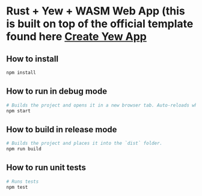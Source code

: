 # Rust + Yew + WASM Web App (this is built on top of the official template found here [Create Yew App](https://github.com/jetli/create-yew-app)


## How to install

```sh
npm install
```

## How to run in debug mode

```sh
# Builds the project and opens it in a new browser tab. Auto-reloads when the project changes.
npm start
```

## How to build in release mode

```sh
# Builds the project and places it into the `dist` folder.
npm run build
```

## How to run unit tests

```sh
# Runs tests
npm test
```
